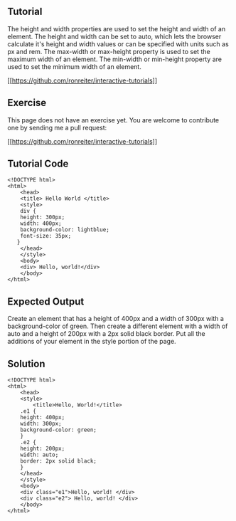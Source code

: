 Tutorial
--------
The height and width properties are used to set the height and width of an element. The height and width can be set to auto, which lets the browser calculate it's height and width values or can be specified with units such as px and rem. The max-width or max-height property is used to set the maximum width of an element. The min-width or min-height property are used to set the minimum width of an element.

[[https://github.com/ronreiter/interactive-tutorials]]

Exercise
--------

This page does not have an exercise yet. You are welcome to contribute one by sending me a pull request:

[[https://github.com/ronreiter/interactive-tutorials]]


Tutorial Code
-------------

    <!DOCTYPE html>
    <html>
        <head>
        <title> Hello World </title>
        <style>
        div {
        height: 300px;
        width: 400px;
        background-color: lightblue;
        font-size: 35px;
       }
        </head>
        </style>
        <body>
        <div> Hello, world!</div>
        </body>
    </html>
    
Expected Output
---------------

Create an element that has a height of 400px and a width of 300px with a background-color of green. Then create a different element with a width of auto and a height of 200px with a 2px solid black border. Put all the additions of your element in the style portion of the page.

Solution
--------

    <!DOCTYPE html>
    <html>
        <head>
        <style>
            <title>Hello, World!</title>
        .e1 {
        height: 400px;
        width: 300px;
        background-color: green;
        }
        .e2 {
        height: 200px;
        width: auto;
        border: 2px solid black;
        }
        </head>
        </style>
        <body>
        <div class="e1">Hello, world! </div>
        <div class="e2"> Hello, world! </div>
        </body>
    </html>
